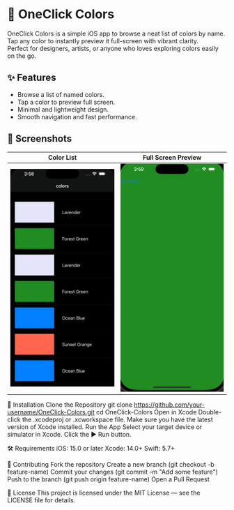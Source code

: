 # 🎨 OneClick Colors

OneClick Colors is a simple iOS app to browse a neat list of colors by name.  
Tap any color to instantly preview it full-screen with vibrant clarity.  
Perfect for designers, artists, or anyone who loves exploring colors easily on the go.

## ✨ Features
- Browse a list of named colors.
- Tap a color to preview full screen.
- Minimal and lightweight design.
- Smooth navigation and fast performance.

## 📸 Screenshots
| Color List | Full Screen Preview |
|------------|--------------------|
| ![List View](Screenshots/list-view.png) | ![Full Screen](Screenshots/full-screen.png) 

🚀 Installation
Clone the Repository
git clone https://github.com/your-username/OneClick-Colors.git
cd OneClick-Colors
Open in Xcode
Double-click the .xcodeproj or .xcworkspace file.
Make sure you have the latest version of Xcode installed.
Run the App
Select your target device or simulator in Xcode.
Click the ▶ Run button.

🛠 Requirements
iOS: 15.0 or later
Xcode: 14.0+
Swift: 5.7+

🤝 Contributing
Fork the repository
Create a new branch (git checkout -b feature-name)
Commit your changes (git commit -m "Add some feature")
Push to the branch (git push origin feature-name)
Open a Pull Request

📄 License
This project is licensed under the MIT License — see the LICENSE file for details.







